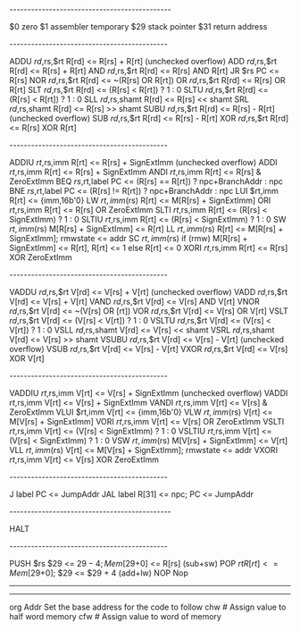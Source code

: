 ---------------------<reserved registers>------------------------

$0                   zero
$1                   assembler temporary
$29                 stack pointer
$31                 return address

---------------------<R-type Instructions>-----------------------

ADDU	$rd,$rs,$rt   	R[rd] <= R[rs] + R[rt] (unchecked overflow)
ADD    	$rd,$rs,$rt   	R[rd] <= R[rs] + R[rt]
AND    	$rd,$rs,$rt   	R[rd] <= R[rs] AND R[rt]
JR     	$rs		PC <= R[rs]
NOR    $rd,$rs,$rt   	R[rd] <= ~(R[rs] OR R[rt])
OR     	$rd,$rs,$rt   	R[rd] <= R[rs] OR R[rt]
SLT    	$rd,$rs,$rt   	R[rd] <= (R[rs] < R[rt]) ? 1 : 0
SLTU   $rd,$rs,$rt   	R[rd] <= (R[rs] < R[rt]) ? 1 : 0
SLL    	$rd,$rs,shamt 	R[rd] <= R[rs] << shamt
SRL    	$rd,$rs,shamt 	R[rd] <= R[rs] >> shamt
SUBU 	$rd,$rs,$rt   	R[rd] <= R[rs] - R[rt] (unchecked overflow)
SUB  	$rd,$rs,$rt   	R[rd] <= R[rs] - R[rt]
XOR    $rd,$rs,$rt   	R[rd] <= R[rs] XOR R[rt]

---------------------<I-type Instructions>-----------------------

ADDIU  $rt,$rs,imm   	R[rt] <= R[rs] + SignExtImm (unchecked overflow)
ADDI   	$rt,$rs,imm   	R[rt] <= R[rs] + SignExtImm
ANDI  	$rt,$rs,imm  	R[rt] <= R[rs] & ZeroExtImm
BEQ    	$rs,$rt,label 	PC <= (R[rs] == R[rt]) ? npc+BranchAddr : npc
BNE    	$rs,$rt,label 	PC <= (R[rs] != R[rt]) ? npc+BranchAddr : npc
LUI    	$rt,imm       	R[rt] <= {imm,16b'0}
LW     	$rt,imm($rs)  	R[rt] <= M[R[rs] + SignExtImm]
ORI    	$rt,$rs,imm   	R[rt] <= R[rs] OR ZeroExtImm
SLTI   	$rt,$rs,imm   	R[rt] <= (R[rs] < SignExtImm) ? 1 : 0
SLTIU  $rt,$rs,imm   	R[rt] <= (R[rs] < SignExtImm) ? 1 : 0
SW     	$rt,imm($rs)  	M[R[rs] + SignExtImm] <= R[rt]
LL     	$rt,imm($rs)  	R[rt] <= M[R[rs] + SignExtImm]; rmwstate <= addr
SC     	$rt,imm($rs)  	if (rmw) M[R[rs] + SignExtImm] <= R[rt], R[rt] <= 1 
else R[rt] <= 0
XORI   $rt,$rs,imm   	R[rt] <= R[rs] XOR ZeroExtImm





---------------------<V-type Instructions>-----------------------

VADDU		$rd,$rs,$rt   	V[rd] <= V[rs] + V[rt] (unchecked overflow)
VADD    	$rd,$rs,$rt   	V[rd] <= V[rs] + V[rt]
VAND    	$rd,$rs,$rt   	V[rd] <= V[rs] AND V[rt]
VNOR    	$rd,$rs,$rt   	V[rd] <= ~(V[rs] OR [rt])
VOR     	$rd,$rs,$rt   	V[rd] <= V[rs] OR V[rt]
VSLT    	$rd,$rs,$rt   	V[rd] <= (V[rs] < V[rt]) ? 1 : 0
VSLTU   	$rd,$rs,$rt   	V[rd] <= (V[rs] < V[rt]) ? 1 : 0
VSLL    	$rd,$rs,shamt 	V[rd] <= V[rs] << shamt
VSRL    	$rd,$rs,shamt 	V[rd] <= V[rs] >> shamt
VSUBU 	$rd,$rs,$rt   	V[rd] <= V[rs] - V[rt] (unchecked overflow)
VSUB  		$rd,$rs,$rt   	V[rd] <= V[rs] - V[rt]
VXOR    	$rd,$rs,$rt   	V[rd] <= V[rs] XOR V[rt]

---------------------<VI-type Instructions>-----------------------

VADDIU  	$rt,$rs,imm   	V[rt] <= V[rs] + SignExtImm (unchecked overflow)
VADDI   	$rt,$rs,imm   	V[rt] <= V[rs] + SignExtImm
VANDI  	$rt,$rs,imm  	V[rt] <= V[rs] & ZeroExtImm
VLUI    		$rt,imm       	V[rt] <= {imm,16b'0}
VLW     	$rt,imm($rs)  	V[rt] <= M[V[rs] + SignExtImm]
VORI    	$rt,$rs,imm   	V[rt] <= V[rs] OR ZeroExtImm
VSLTI   	$rt,$rs,imm   	V[rt] <= (V[rs] < SignExtImm) ? 1 : 0
VSLTIU 	$rt,$rs,imm   	V[rt] <= (V[rs] < SignExtImm) ? 1 : 0
VSW     	$rt,imm($rs)  	M[V[rs] + SignExtImm] <= V[rt]
VLL     		$rt,imm($rs)  	V[rt] <= M[V[rs] + SignExtImm]; rmwstate <= addr
VXORI   	$rt,$rs,imm   	V[rt] <= V[rs] XOR ZeroExtImm

---------------------<J-type Instructions>-----------------------

J      	label         PC <= JumpAddr
JAL    	label         R[31] <= npc; PC <= JumpAddr

---------------------<Other Instructions>------------------------

HALT

---------------------<Pseudo Instructions>-----------------------

PUSH  $rs          $29 <= $29 - 4; Mem[$29+0] <= R[rs] (sub+sw)
POP   	$rt           R[rt] <= Mem[$29+0]; $29 <= $29 + 4 (add+lw)
NOP                    Nop


-----------------------------------------------------------------
-----------------------------------------------------------------

org  Addr         	Set the base address for the code to follow 
chw  #            	Assign value to half word memory
cfw  #            	Assign value to word of memory